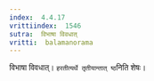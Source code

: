 ```yaml
---
index:  4.4.17
vrittiindex:  1546
sutra:  विभाषा विवधात्
vritti:  balamanorama 
---
```


विभाषा विवधात्। `हरतीत्यर्थे तृतीयान्तात् ष्ठ`निति शेषः। 

